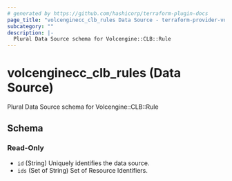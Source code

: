 ```yaml
---
# generated by https://github.com/hashicorp/terraform-plugin-docs
page_title: "volcenginecc_clb_rules Data Source - terraform-provider-volcenginecc"
subcategory: ""
description: |-
  Plural Data Source schema for Volcengine::CLB::Rule
---
```


# volcenginecc_clb_rules (Data Source)

Plural Data Source schema for Volcengine::CLB::Rule



<!-- schema generated by tfplugindocs -->
## Schema

### Read-Only

- `id` (String) Uniquely identifies the data source.
- `ids` (Set of String) Set of Resource Identifiers.
